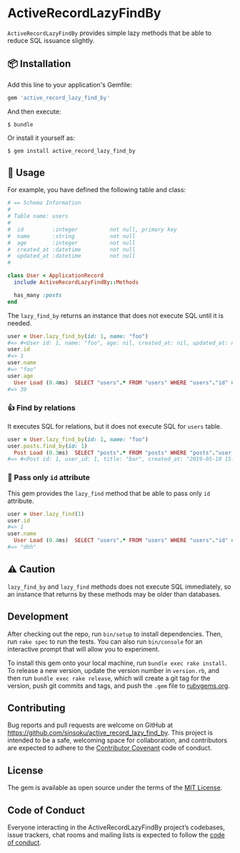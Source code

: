 # ActiveRecordLazyFindBy

`ActiveRecordLazyFindBy` provides simple lazy methods that be able to reduce SQL issuance slightly.

## :package: Installation

Add this line to your application's Gemfile:

```ruby
gem 'active_record_lazy_find_by'
```

And then execute:

    $ bundle

Or install it yourself as:

    $ gem install active_record_lazy_find_by

## :memo: Usage

For example, you have defined the following table and class:

```ruby
# == Schema Information
#
# Table name: users
#
#  id         :integer          not null, primary key
#  name       :string           not null
#  age        :integer          not null
#  created_at :datetime         not null
#  updated_at :datetime         not null
#

class User < ApplicationRecord
  include ActiveRecordLazyFindBy::Methods

  has_many :posts
end
```

The `lazy_find_by` returns an instance that does not execute SQL until it is needed.

```ruby
user = User.lazy_find_by(id: 1, name: "foo")
#=> #<User id: 1, name: "foo", age: nil, created_at: nil, updated_at: nil>
user.id
#=> 1
user.name
#=> "foo"
user.age
  User Load (0.4ms)  SELECT "users".* FROM "users" WHERE "users"."id" = ? LIMIT ?  [["id", 1], ["LIMIT", 1]]
#=> 39
```

### :+1: Find by relations

It executes SQL for relations, but it does not execute SQL for `users` table.

```ruby
user = User.lazy_find_by(id: 1, name: "foo")
user.posts.find_by(id: 1)
  Post Load (0.3ms)  SELECT "posts".* FROM "posts" WHERE "posts"."user_id" = ? AND "posts"."id" = ? LIMIT ?  [["user_id", 1], ["id", 1], ["LIMIT", 1]]
#=> #<Post id: 1, user_id: 1, title: "bar", created_at: "2019-05-10 15:44:39", updated_at: "2019-05-10 15:44:39">
```

### :green_heart: Pass only `id` attribute

This gem provides the `lazy_find` method that be able to pass only `id` attribute.

```ruby
user = User.lazy_find(1)
user.id
#=> 1
user.name
  User Load (0.4ms)  SELECT "users".* FROM "users" WHERE "users"."id" = ? LIMIT ?  [["id", 1], ["LIMIT", 1]]
#=> "dhh"
```

## :warning: Caution

`lazy_find_by` and `lazy_find` methods does not execute SQL immediately, so an instance that returns by these methods may be older than databases.

## Development

After checking out the repo, run `bin/setup` to install dependencies. Then, run `rake spec` to run the tests. You can also run `bin/console` for an interactive prompt that will allow you to experiment.

To install this gem onto your local machine, run `bundle exec rake install`. To release a new version, update the version number in `version.rb`, and then run `bundle exec rake release`, which will create a git tag for the version, push git commits and tags, and push the `.gem` file to [rubygems.org](https://rubygems.org).

## Contributing

Bug reports and pull requests are welcome on GitHub at https://github.com/sinsoku/active_record_lazy_find_by. This project is intended to be a safe, welcoming space for collaboration, and contributors are expected to adhere to the [Contributor Covenant](http://contributor-covenant.org) code of conduct.

## License

The gem is available as open source under the terms of the [MIT License](https://opensource.org/licenses/MIT).

## Code of Conduct

Everyone interacting in the ActiveRecordLazyFindBy project’s codebases, issue trackers, chat rooms and mailing lists is expected to follow the [code of conduct](https://github.com/[USERNAME]/active_record_lazy_find_by/blob/master/CODE_OF_CONDUCT.md).
